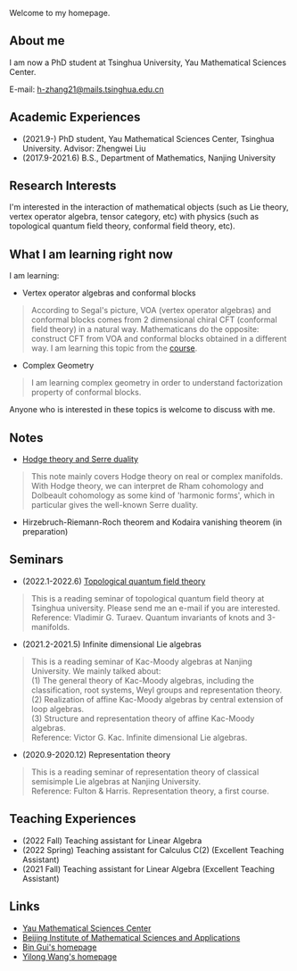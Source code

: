 Welcome to my homepage.

## About me

I am now a PhD student at Tsinghua University, Yau Mathematical Sciences Center.

E-mail: 
h-zhang21@mails.tsinghua.edu.cn


## Academic Experiences
- (2021.9-)  PhD student, Yau Mathematical Sciences Center, Tsinghua University. Advisor: Zhengwei Liu
- (2017.9-2021.6) B.S., Department of Mathematics, Nanjing University


##  Research Interests

I'm interested in the interaction of mathematical objects (such as Lie theory, vertex operator algebra, tensor category, etc) with physics (such as topological quantum field theory, conformal field theory, etc).

## What I am learning right now
I am learning:<br>
- Vertex operator algebras and conformal blocks
> According to Segal's picture, VOA (vertex operator algebras) and conformal blocks comes from 2 dimensional chiral CFT (conformal field theory) in a natural way. Mathematicans do the opposite: construct CFT from VOA and conformal blocks obtained in a different way. I am learning this topic from the [course](https://binguimath.github.io/Course_2022_VOA.html).
- Complex Geometry
> I am learning complex geometry in order to understand factorization property of conformal blocks.

Anyone who is interested in these topics is welcome to discuss with me.

## Notes
- [Hodge theory and Serre duality](https://github.com/Zhanghao1999math/homepage/files/9002714/Notes.on.Hodge.theory.pdf)
> This note mainly covers Hodge theory on real or complex manifolds. With Hodge theory, we can interpret de Rham cohomology and Dolbeault cohomology as some kind of 'harmonic forms', which in particular gives the well-known Serre duality.<br>
- Hirzebruch-Riemann-Roch theorem and Kodaira vanishing theorem (in preparation)

## Seminars
- (2022.1-2022.6) [Topological quantum field theory](https://github.com/Zhanghao1999math/homepage/files/8449221/TQFT_seminar.pdf)
> This is a reading seminar of topological quantum field theory at Tsinghua university. Please send me an e-mail if you are interested.<br>
Reference: Vladimir G. Turaev. Quantum invariants of knots and 3-manifolds.
- (2021.2-2021.5) Infinite dimensional Lie algebras
> This is a reading seminar of Kac-Moody algebras at Nanjing University. We mainly talked about:<br>
(1) The general theory of Kac-Moody algebras, including the classification, root systems, Weyl groups and representation theory.<br>
(2) Realization of affine Kac-Moody algebras by central extension of loop algebras.<br>
(3) Structure and representation theory of affine Kac-Moody algebras.<br>
Reference: Victor G. Kac. Infinite dimensional Lie algebras.
- (2020.9-2020.12) Representation theory
> This is a reading seminar of representation theory of classical semisimple Lie algebras at Nanjing University.<br>
Reference: Fulton & Harris. Representation theory, a first course.

## Teaching Experiences
- (2022 Fall) Teaching assistant for Linear Algebra
- (2022 Spring) Teaching assistant for Calculus C(2) (Excellent Teaching Assistant)
- (2021 Fall) Teaching assistant for Linear Algebra (Excellent Teaching Assistant)

## Links
- [Yau Mathematical Sciences Center](https://ymsc.tsinghua.edu.cn)
- [Beijing Institute of Mathematical Sciences and Applications](http://www.bimsa.cn)
- [Bin Gui's homepage](https://binguimath.github.io)
- [Yilong Wang's homepage](https://yilongwang11.github.io)
